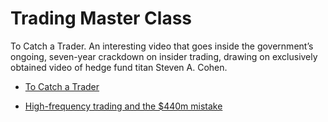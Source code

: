 # Trading Master Class

To Catch a Trader. An interesting video that goes inside the government’s ongoing, seven-year crackdown on insider trading, drawing on exclusively obtained video of hedge fund titan Steven A. Cohen.

- [To Catch a Trader](https://www.pbs.org/video/frontline-catch-trader/)

- [High-frequency trading and the $440m mistake](https://www.bbc.com/news/magazine-19214294)